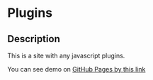 # Plugins

## Description

This is a site with any javascript plugins.

You can see demo on [GitHub Pages by this link](https://voverg.github.io/plugins/)
